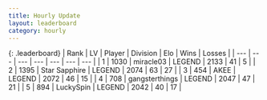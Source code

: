 ```yaml
---
title: Hourly Update
layout: leaderboard
category: hourly
---
```


{: .leaderboard}
| Rank | LV | Player | Division | Elo | Wins | Losses |
| --- | --- | --- | --- | --- | --- | --- |
| <span data-change="0">1</span> | 1030 | <span title="ID: 416373">miracle03</span> | LEGEND | <span data-change="0">2133</span> | <span data-change="0">41</span> | <span data-change="0">5</span> |
| <span data-change="0">2</span> | 1395 | <span title="ID: 315148">Star Sapphire</span> | LEGEND | <span data-change="0">2074</span> | <span data-change="0">63</span> | <span data-change="0">27</span> |
| <span data-change="0">3</span> | 454 | <span title="ID: 455100">AKEE</span> | LEGEND | <span data-change="0">2072</span> | <span data-change="0">46</span> | <span data-change="0">15</span> |
| <span data-change="0">4</span> | 708 | <span title="ID: 92077">gangsterthings</span> | LEGEND | <span data-change="0">2047</span> | <span data-change="0">47</span> | <span data-change="0">21</span> |
| <span data-change="0">5</span> | 894 | <span title="ID: 498412">LuckySpin</span> | LEGEND | <span data-change="0">2042</span> | <span data-change="0">40</span> | <span data-change="0">17</span> |